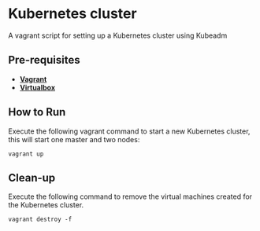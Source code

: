 # Kubernetes cluster
A vagrant script for setting up a Kubernetes cluster using Kubeadm

## Pre-requisites

 * **[Vagrant](https://www.vagrantup.com)**
 * **[Virtualbox](https://www.virtualbox.org)**

## How to Run

Execute the following vagrant command to start a new Kubernetes cluster, this will start one master and two nodes:

```
vagrant up
```

## Clean-up

Execute the following command to remove the virtual machines created for the Kubernetes cluster.
```
vagrant destroy -f
```

